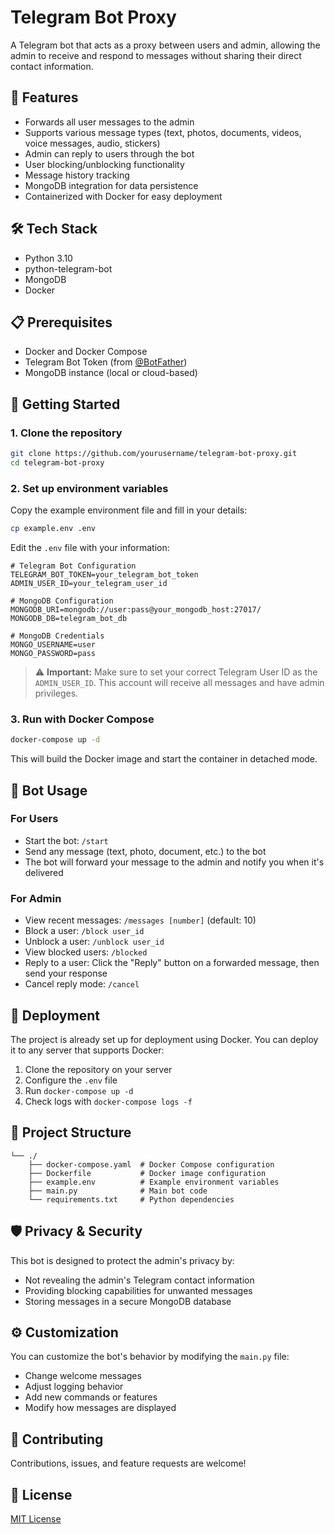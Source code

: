 # Telegram Bot Proxy

A Telegram bot that acts as a proxy between users and admin, allowing the admin to receive and respond to messages without sharing their direct contact information.

## 📑 Features

- Forwards all user messages to the admin
- Supports various message types (text, photos, documents, videos, voice messages, audio, stickers)
- Admin can reply to users through the bot
- User blocking/unblocking functionality
- Message history tracking
- MongoDB integration for data persistence
- Containerized with Docker for easy deployment

## 🛠️ Tech Stack

- Python 3.10
- python-telegram-bot
- MongoDB
- Docker

## 📋 Prerequisites

- Docker and Docker Compose
- Telegram Bot Token (from [@BotFather](https://t.me/BotFather))
- MongoDB instance (local or cloud-based)

## 🚀 Getting Started

### 1. Clone the repository

```bash
git clone https://github.com/yourusername/telegram-bot-proxy.git
cd telegram-bot-proxy
```

### 2. Set up environment variables

Copy the example environment file and fill in your details:

```bash
cp example.env .env
```

Edit the `.env` file with your information:

```
# Telegram Bot Configuration
TELEGRAM_BOT_TOKEN=your_telegram_bot_token
ADMIN_USER_ID=your_telegram_user_id

# MongoDB Configuration
MONGODB_URI=mongodb://user:pass@your_mongodb_host:27017/
MONGODB_DB=telegram_bot_db

# MongoDB Credentials
MONGO_USERNAME=user
MONGO_PASSWORD=pass
```

> ⚠️ **Important:** Make sure to set your correct Telegram User ID as the `ADMIN_USER_ID`. This account will receive all messages and have admin privileges.

### 3. Run with Docker Compose

```bash
docker-compose up -d
```

This will build the Docker image and start the container in detached mode.

## 💬 Bot Usage

### For Users

- Start the bot: `/start`
- Send any message (text, photo, document, etc.) to the bot
- The bot will forward your message to the admin and notify you when it's delivered

### For Admin

- View recent messages: `/messages [number]` (default: 10)
- Block a user: `/block user_id`
- Unblock a user: `/unblock user_id`
- View blocked users: `/blocked`
- Reply to a user: Click the "Reply" button on a forwarded message, then send your response
- Cancel reply mode: `/cancel`

## 🚢 Deployment

The project is already set up for deployment using Docker. You can deploy it to any server that supports Docker:

1. Clone the repository on your server
2. Configure the `.env` file
3. Run `docker-compose up -d`
4. Check logs with `docker-compose logs -f`

## 📁 Project Structure

```
└── ./
    ├── docker-compose.yaml  # Docker Compose configuration
    ├── Dockerfile           # Docker image configuration
    ├── example.env          # Example environment variables
    ├── main.py              # Main bot code
    └── requirements.txt     # Python dependencies
```

## 🛡️ Privacy & Security

This bot is designed to protect the admin's privacy by:
- Not revealing the admin's Telegram contact information
- Providing blocking capabilities for unwanted messages
- Storing messages in a secure MongoDB database

## ⚙️ Customization

You can customize the bot's behavior by modifying the `main.py` file:

- Change welcome messages
- Adjust logging behavior
- Add new commands or features
- Modify how messages are displayed

## 🤝 Contributing

Contributions, issues, and feature requests are welcome!

## 📄 License

[MIT License](LICENSE)
